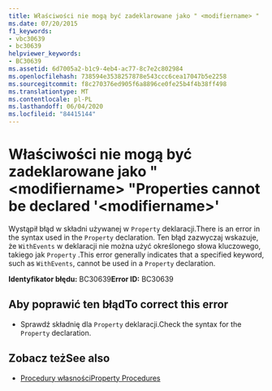 ```yaml
---
title: Właściwości nie mogą być zadeklarowane jako " <modifiername> "
ms.date: 07/20/2015
f1_keywords:
- vbc30639
- bc30639
helpviewer_keywords:
- BC30639
ms.assetid: 6d7005a2-b1c9-4eb4-ac77-8c7e2c802984
ms.openlocfilehash: 738594e3538257878e543ccc6cea17047b5e2258
ms.sourcegitcommit: f8c270376ed905f6a8896ce0fe25b4f4b38ff498
ms.translationtype: MT
ms.contentlocale: pl-PL
ms.lasthandoff: 06/04/2020
ms.locfileid: "84415144"
---
```

# <a name="properties-cannot-be-declared-modifiername"></a><span data-ttu-id="7051a-102">Właściwości nie mogą być zadeklarowane jako " \<modifiername> "</span><span class="sxs-lookup"><span data-stu-id="7051a-102">Properties cannot be declared '\<modifiername>'</span></span>
<span data-ttu-id="7051a-103">Wystąpił błąd w składni używanej w `Property` deklaracji.</span><span class="sxs-lookup"><span data-stu-id="7051a-103">There is an error in the syntax used in the `Property` declaration.</span></span> <span data-ttu-id="7051a-104">Ten błąd zazwyczaj wskazuje, że `WithEvents` w deklaracji nie można użyć określonego słowa kluczowego, takiego jak `Property` .</span><span class="sxs-lookup"><span data-stu-id="7051a-104">This error generally indicates that a specified keyword, such as `WithEvents`, cannot be used in a `Property` declaration.</span></span>  
  
 <span data-ttu-id="7051a-105">**Identyfikator błędu:** BC30639</span><span class="sxs-lookup"><span data-stu-id="7051a-105">**Error ID:** BC30639</span></span>  
  
## <a name="to-correct-this-error"></a><span data-ttu-id="7051a-106">Aby poprawić ten błąd</span><span class="sxs-lookup"><span data-stu-id="7051a-106">To correct this error</span></span>  
  
- <span data-ttu-id="7051a-107">Sprawdź składnię dla `Property` deklaracji.</span><span class="sxs-lookup"><span data-stu-id="7051a-107">Check the syntax for the `Property` declaration.</span></span>  
  
## <a name="see-also"></a><span data-ttu-id="7051a-108">Zobacz też</span><span class="sxs-lookup"><span data-stu-id="7051a-108">See also</span></span>

- [<span data-ttu-id="7051a-109">Procedury własności</span><span class="sxs-lookup"><span data-stu-id="7051a-109">Property Procedures</span></span>](../programming-guide/language-features/procedures/property-procedures.md)
